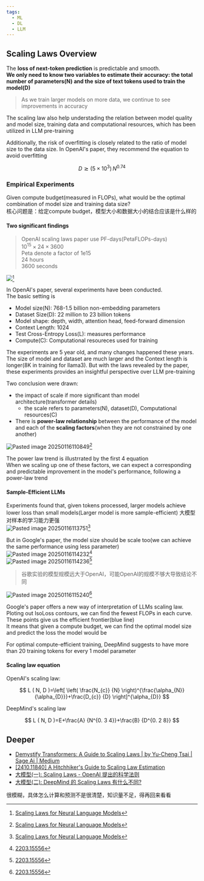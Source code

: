 ```yaml
---
tags:
  - ML
  - DL
  - LLM
---
```


## Scaling Laws Overview

The **loss of next-token prediction** is predictable and smooth.   
**We only need to know two variables to estimate their accuracy: the total number of parameters(N) and the size of text tokens used to train the model(D)**    

> As we train larger models on more data, we continue to see improvements in accuracy  

The scaling law also help understading the relation between model quality and model size, training data and computational resources, which has been utilized in LLM pre-training   

Additionally, the risk of overfitting is closely related to the ratio of model size to the data size.  In OpenAI's paper, they recommend the equation to avoid overfitting  

$$
D \gtrsim( 5 \times1 0^{3} ) \, N^{0. 7 4} 
$$

### Empirical Experiments

Given compute budget(measured in FLOPs), what would be the optimal combination of model size and training data size?    
核心问题是：给定compute budget，模型大小和数据大小的结合应该是什么样的   

#### Two significant findings

> OpenAI scaling laws paper use PF-days(PetaFLOPs-days)   
> $10^{15}\times24\times 3600$   
> Peta denote a factor of 1e15  
> 24 hours  
> 3600 seconds

![](https://raw.githubusercontent.com/Emisaber/pic_obsidian/main/Pasted%20image%2020250113100325.png)[^1]   

In OpenAI's paper, several experiments have been conducted.  
The basic setting is   
- Model size(N): 768-1.5 billion non-embedding parameters
- Dataset Size(D): 22 million to 23 billion tokens
- Model shape: depth, width, attention head, feed-forward dimension 
- Context Length: 1024
- Test Cross-Entropy Loss(L): measures performance
- Compute(C): Computational resoureces used for training

The experiments are 5 year old, and many changes happened these years. The size of model and dataset are much larger and the Context length is longer(8K in training for llama3). But with the laws revealed by the paper, these experiments provides an insightful perspective over LLM pre-training   

Two conclusion were drawn:  
- the impact of scale if more significant than model architecture(transformer details)
	- the scale refers to parameters(N), dataset(D), Computational resources(C)
- There is **power-law relationship** between the performance of the model and each of the **scaling factors**(when they are not constrained by one another)

![Pasted image 20250116110849](https://raw.githubusercontent.com/Emisaber/pic_obsidian/main/Pasted%20image%2020250116110849.png)[^1]   

The power law trend is illustrrated by the first 4 equation   
When we scaling up one of these factors, we can expect a corresponding and predictable improvement in the model's performance, following a power-law trend  


#### Sample-Efficient LLMs

Experiments found that, given tokens processed, larger models achieve lower loss than small models(Larger model is more sample-efficient)  大模型对样本的学习能力更强   
![Pasted image 20250116113751](https://raw.githubusercontent.com/Emisaber/pic_obsidian/main/Pasted%20image%2020250116113751.png)[^1]   

But in Google's paper, the model size should be scale too(we can achieve the same performance using less parameter)    
![Pasted image 20250116114232](https://raw.githubusercontent.com/Emisaber/pic_obsidian/main/Pasted%20image%2020250116114232.png)[^2]   
![Pasted image 20250116114236](https://raw.githubusercontent.com/Emisaber/pic_obsidian/main/Pasted%20image%2020250116114236.png)[^2]   

> 谷歌实验的模型规模远大于OpenAI，可能OpenAI的规模不够大导致结论不同


![Pasted image 20250116115240](https://raw.githubusercontent.com/Emisaber/pic_obsidian/main/Pasted%20image%2020250116115240.png)[^2]  

Google's paper offers a new way of interpretation of LLMs scaling law.   
Ploting out IsoLoss contours, we can find the fewest FLOPs in each curve. These points give us the efficient frontier(blue line)    
It means that given a compute budget, we can find the optimal model size and predict the loss the model would be   

For optimal compute-efficient training, DeepMind suggests to have more than 20 training tokens for every 1 model parameter   

#### Scaling law equation

OpenAI's scaling law:   

$$
L ( N, D )=\left[ \left( \frac{N_{c}} {N} \right)^{\frac{\alpha_{N}} {\alpha_{D}}}+\frac{D_{c}} {D} \right]^{\alpha_{D}} 
$$


DeepMind's scaling law    


$$
L ( N, D )=E+\frac{A} {N^{0. 3 4}}+\frac{B} {D^{0. 2 8}} 
$$




## Deeper

- [Demystify Transformers: A Guide to Scaling Laws \| by Yu-Cheng Tsai \| Sage Ai \| Medium](https://medium.com/sage-ai/demystify-transformers-a-comprehensive-guide-to-scaling-laws-attention-mechanism-fine-tuning-fffb62fc2552)
- [\[2410.11840\] A Hitchhiker's Guide to Scaling Law Estimation](https://arxiv.org/abs/2410.11840)
- [大模型(一): Scaling Laws - OpenAI 提出的科学法则](https://www.jarvis73.com/2024/06/30/Scaling-Laws-1/)
- [大模型(二): DeepMind 的 Scaling Laws 有什么不同?](https://www.jarvis73.com/2024/06/30/Scaling-Laws-2/)

很模糊，具体怎么计算和预测不是很清楚，知识量不足，得再回来看看   


[^1]:  [Scaling Laws for Neural Language Models](https://arxiv.org/abs/2001.08361)
[^2]: [2203.15556](https://arxiv.org/pdf/2203.15556)


